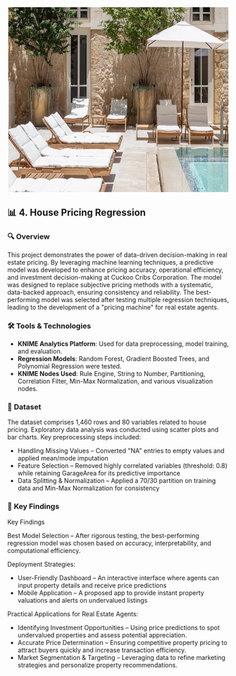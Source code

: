 <div align="center">
  <img src="https://github.com/ruben-machado/University-Projects/blob/main/4.%20House%20Pricing%20Regression/House.jpg" alt="image alt" width="500" height="420">
</div>

## 📊 **4. House Pricing Regression**

### 🔍 **Overview**

This project demonstrates the power of data-driven decision-making in real estate pricing. By leveraging machine learning techniques, a predictive model was developed to enhance pricing accuracy, operational efficiency, and investment decision-making at Cuckoo Cribs Corporation. The model was designed to replace subjective pricing methods with a systematic, data-backed approach, ensuring consistency and reliability. The best-performing model was selected after testing multiple regression techniques, leading to the development of a "pricing machine" for real estate agents.

### 🛠️ **Tools & Technologies**

- **KNIME Analytics Platform**: Used for data preprocessing, model training, and evaluation.
- **Regression Models**: Random Forest, Gradient Boosted Trees, and Polynomial Regression were tested.
- **KNIME Nodes Used**: Rule Engine, String to Number, Partitioning, Correlation Filter, Min-Max Normalization, and various visualization nodes.

### 📂 **Dataset**

The dataset comprises 1,460 rows and 80 variables related to house pricing. Exploratory data analysis was conducted using scatter plots and bar charts.
Key preprocessing steps included:

- Handling Missing Values – Converted "NA" entries to empty values and applied mean/mode imputation
- Feature Selection – Removed highly correlated variables (threshold: 0.8) while retaining GarageArea for its predictive importance
- Data Splitting & Normalization – Applied a 70/30 partition on training data and Min-Max Normalization for consistency


### 🚀 **Key Findings**



Key Findings

Best Model Selection – After rigorous testing, the best-performing regression model was chosen based on accuracy, interpretability, and computational efficiency.

Deployment Strategies:

- User-Friendly Dashboard – An interactive interface where agents can input property details and receive price predictions
- Mobile Application – A proposed app to provide instant property valuations and alerts on undervalued listings

Practical Applications for Real Estate Agents:

- Identifying Investment Opportunities – Using price predictions to spot undervalued properties and assess potential appreciation.
- Accurate Price Determination – Ensuring competitive property pricing to attract buyers quickly and increase transaction efficiency.
- Market Segmentation & Targeting – Leveraging data to refine marketing strategies and personalize property recommendations.
